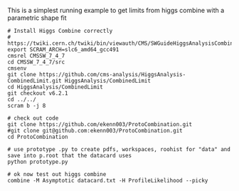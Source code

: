 This is a simplest running example to get limits from higgs combine with a parametric shape fit

    # Install Higgs Combine correctly
    # https://twiki.cern.ch/twiki/bin/viewauth/CMS/SWGuideHiggsAnalysisCombinedLimit#GIT_recipe_the_only_supported_re
    export SCRAM_ARCH=slc6_amd64_gcc491
    cmsrel CMSSW_7_4_7
    cd CMSSW_7_4_7/src
    cmsenv
    git clone https://github.com/cms-analysis/HiggsAnalysis-CombinedLimit.git HiggsAnalysis/CombinedLimit
    cd HiggsAnalysis/CombinedLimit
    git checkout v6.2.1
    cd ../../
    scram b -j 8

    # check out code
    git clone https://github.com/ekenn003/ProtoCombination.git
    #git clone git@github.com:ekenn003/ProtoCombination.git
    cd ProtoCombination
    
    # use prototype .py to create pdfs, workspaces, roohist for "data" and save into p.root that the datacard uses
    python prototype.py
    
    # ok now test out higgs combine
    combine -M Asymptotic datacard.txt -H ProfileLikelihood --picky

